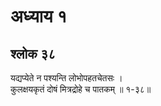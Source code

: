 # अध्याय १

## श्लोक ३८

यद्यप्येते न पश्यन्ति लोभोपहतचेतसः ।<br>कुलक्षयकृतं दोषं मित्रद्रोहे च पातकम् ॥ १-३८॥<br><br>

